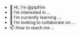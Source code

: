 - 👋 Hi, I’m @pipfilm
- 👀 I’m interested in ...
- 🌱 I’m currently learning ...
- 💞️ I’m looking to collaborate on ...
- 📫 How to reach me ...

<!---
pipfilm/pipfilm is a ✨ special ✨ repository because its `README.md` (this file) appears on your GitHub profile.
You can click the Preview link to take a look at your changes.
--->
